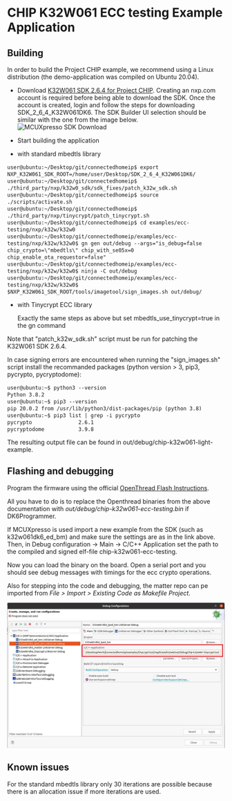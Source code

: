 # CHIP K32W061 ECC testing Example Application

## Building

In order to build the Project CHIP example, we recommend using a Linux
distribution (the demo-application was compiled on Ubuntu 20.04).

-   Download [K32W061 SDK 2.6.4 for Project CHIP](https://mcuxpresso.nxp.com/).
    Creating an nxp.com account is required before being able to download the
    SDK. Once the account is created, login and follow the steps for downloading
    SDK_2_6_4_K32W061DK6. The SDK Builder UI selection should be similar with
    the one from the image below.
    ![MCUXpresso SDK Download](../../../../platform/nxp/k32w/k32w0/doc/images/mcux-sdk-download.JPG)

-   Start building the application

- with standard mbedtls library

```
user@ubuntu:~/Desktop/git/connectedhomeip$ export NXP_K32W061_SDK_ROOT=/home/user/Desktop/SDK_2_6_4_K32W061DK6/
user@ubuntu:~/Desktop/git/connectedhomeip$ ./third_party/nxp/k32w0_sdk/sdk_fixes/patch_k32w_sdk.sh
user@ubuntu:~/Desktop/git/connectedhomeip$ source ./scripts/activate.sh
user@ubuntu:~/Desktop/git/connectedhomeip$ ./third_party/nxp/tinycrypt/patch_tinycrypt.sh
user@ubuntu:~/Desktop/git/connectedhomeip$ cd examples/ecc-testing/nxp/k32w/k32w0
user@ubuntu:~/Desktop/git/connectedhomeip/examples/ecc-testing/nxp/k32w/k32w0$ gn gen out/debug --args="is_debug=false chip_crypto=\"mbedtls\" chip_with_se05x=0 chip_enable_ota_requestor=false"
user@ubuntu:~/Desktop/git/connectedhomeip/examples/ecc-testing/nxp/k32w/k32w0$ ninja -C out/debug
user@ubuntu:~/Desktop/git/connectedhomeip/examples/ecc-testing/nxp/k32w/k32w0$ $NXP_K32W061_SDK_ROOT/tools/imagetool/sign_images.sh out/debug/
```

-   with Tinycrypt ECC library
    
    Exactly the same steps as above but set mbedtls_use_tinycrypt=true in the gn command

Note that "patch_k32w_sdk.sh" script must be run for patching the K32W061 SDK
2.6.4.

In case signing errors are encountered when running the "sign_images.sh" script
install the recommanded packages (python version > 3, pip3, pycrypto,
pycryptodome):

```
user@ubuntu:~$ python3 --version
Python 3.8.2
user@ubuntu:~$ pip3 --version
pip 20.0.2 from /usr/lib/python3/dist-packages/pip (python 3.8)
user@ubuntu:~$ pip3 list | grep -i pycrypto
pycrypto               2.6.1
pycryptodome           3.9.8
```

The resulting output file can be found in out/debug/chip-k32w061-light-example.

<a name="flashdebug"></a>

## Flashing and debugging

Program the firmware using the official
[OpenThread Flash Instructions](https://github.com/openthread/ot-nxp/tree/main/src/k32w0/k32w061#flash-binaries).

All you have to do is to replace the Openthread binaries from the above
documentation with _out/debug/chip-k32w061-ecc-testing.bin_ if DK6Programmer.

If MCUXpresso is used import a new example from the SDK (such as k32w061dk6_ed_bm) and make sure the settings are as in the link above. Then, in Debug configuration -> Main -> C/C++ Application set the path to the compiled and signed elf-file chip-k32w061-ecc-testing.

Now you can load the binary on the board.
Open a serial port and you should see debug messages with timings for the ecc crypto operations.

Also for stepping into the code and debugging, the matter repo can pe imported from _File > Import > Existing Code as Makefile Project._

![Debug configuration](../../../../platform/nxp/k32w/k32w0/doc/images/debug-configuration.JPG)

## Known issues

For the standard mbedtls library only 30 iterations are possible because there is an allocation issue if more iterations are used.